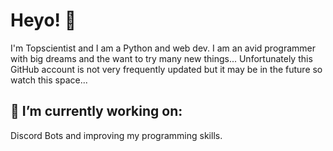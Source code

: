 # Heyo! 👋

I'm Topscientist and I am a Python and web dev. I am an avid programmer with big dreams and the want to try many new things... Unfortunately this GitHub account is not very frequently updated but it may be in the future so watch this space...

## 🔭 I’m currently working on:
Discord Bots and improving my programming skills.
